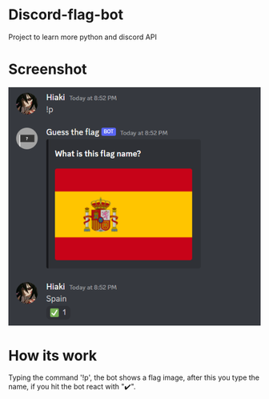# Discord-flag-bot
Project to learn more python and discord API

# Screenshot
![My Image](print-dcbot.PNG)

# How its work
Typing the command '!p', the bot shows a flag image, after this you type the name, if you hit the bot react with "✔️".
